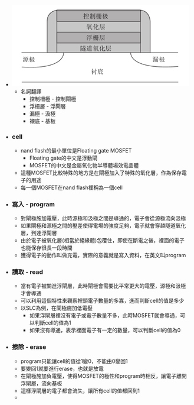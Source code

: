 - ![image.png](../assets/image_1693478009502_0.png)
	- 名詞翻譯
		- 控制柵極 - 控制閘極
		- 浮柵層 - 浮閘層
		- 漏極 - 汲極
		- 襯底 - 基板
- ### cell
	- nand flash的最小單位是Floating gate MOSFET
		- Floating gate的中文是浮動閘
		- MOSFET的中文是金屬氧化物半導體場效電晶體
	- 這種MOSFET比較特殊的地方是在閘極加入了特殊的氧化層，作為保存電子的用途
	- 每一個MOSFET在nand flash裡稱為一個cell
- ### 寫入 - program
	- 對閘極施加電壓，此時源極和汲極之間是導通的，電子會從源極流向汲極
	- 如果閘極和源極之間的壓差使得電場的強度足夠，電子就會穿越隧道氧化層，到達浮閘層
	- 由於電子被氧化層(相當於絕緣體)包覆住，即使在斷電之後，裡面的電子也能保存很長一段時間
	- 獲得電子的動作叫做充電，實際的意義就是寫入資料，在英文叫program
- ### 讀取 - read
	- 當有電子被關進浮閘層，此時閘極會需要比平常更大的電壓，源極和汲極才會導通
	- 可以利用這個特性來觀察裡頭電子數量的多寡，進而判斷cell的值是多少
	- 以SLC為例，在閘極施加低電壓
		- 如果浮閘層裡沒有電子或電子數量不多，此時MOSFET就會導通，可以判斷cell的值為1
		- 如果沒有導通，表示裡面電子有一定的數量，可以判斷cell的值為0
- ### 擦除 - erase
	- program只能讓cell的值從1變0，不能由0變回1
	- 要變回1就要進行erase，也就是放電
	- 在閘極施加負電壓，使得MOSFET的極性和program時相反，讓電子離開浮閘層，流向基板
	- 這樣浮閘層的電子都會流失，讓所有cell的值都回到1
	-